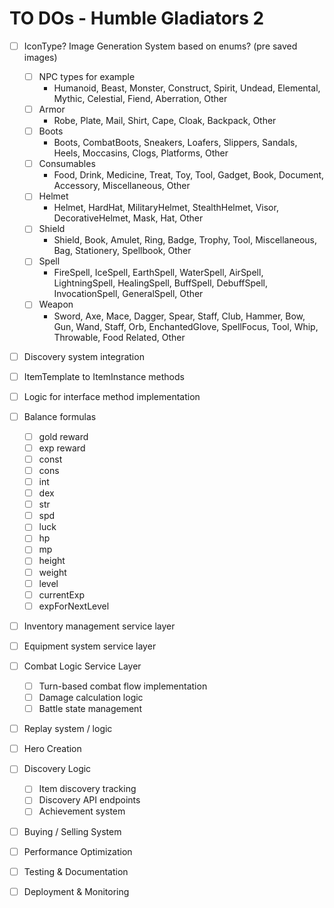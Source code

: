 # TO DOs - Humble Gladiators 2

- [ ] IconType? Image Generation System based on enums? (pre saved images)
    - [ ] NPC types for example
        - Humanoid, Beast, Monster, Construct, Spirit, Undead, Elemental, Mythic, Celestial, Fiend, Aberration, Other
    - [ ] Armor
        - Robe, Plate, Mail, Shirt, Cape, Cloak, Backpack, Other
    - [ ] Boots
        - Boots, CombatBoots, Sneakers, Loafers, Slippers, Sandals, Heels, Moccasins, Clogs, Platforms, Other
    - [ ] Consumables
        - Food, Drink, Medicine, Treat, Toy, Tool, Gadget, Book, Document, Accessory, Miscellaneous, Other
    - [ ] Helmet
        - Helmet, HardHat, MilitaryHelmet, StealthHelmet, Visor, DecorativeHelmet, Mask, Hat, Other
    - [ ] Shield
        - Shield, Book, Amulet, Ring, Badge, Trophy, Tool, Miscellaneous, Bag, Stationery, Spellbook, Other
    - [ ] Spell
        - FireSpell, IceSpell, EarthSpell, WaterSpell, AirSpell, LightningSpell, HealingSpell, BuffSpell, DebuffSpell,
          InvocationSpell, GeneralSpell, Other
    - [ ] Weapon
        - Sword, Axe, Mace, Dagger, Spear, Staff, Club, Hammer, Bow, Gun, Wand, Staff, Orb, EnchantedGlove, SpellFocus,
          Tool, Whip, Throwable, Food Related, Other
- [ ] Discovery system integration
- [ ] ItemTemplate to ItemInstance methods
- [ ] Logic for interface method implementation
- [ ] Balance formulas
    - [ ] gold reward
    - [ ] exp reward
    - [ ] const
    - [ ] cons
    - [ ] int
    - [ ] dex
    - [ ] str
    - [ ] spd
    - [ ] luck
    - [ ] hp
    - [ ] mp
    - [ ] height
    - [ ] weight
    - [ ] level
    - [ ] currentExp
    - [ ] expForNextLevel
- [ ] Inventory management service layer
- [ ] Equipment system service layer
- [ ] Combat Logic Service Layer
    - [ ] Turn-based combat flow implementation
    - [ ] Damage calculation logic
    - [ ] Battle state management
- [ ] Replay system / logic
- [ ] Hero Creation

- [ ] Discovery Logic
    - [ ] Item discovery tracking
    - [ ] Discovery API endpoints
    - [ ] Achievement system
- [ ] Buying / Selling System
- [ ] Performance Optimization
- [ ] Testing & Documentation
- [ ] Deployment & Monitoring
